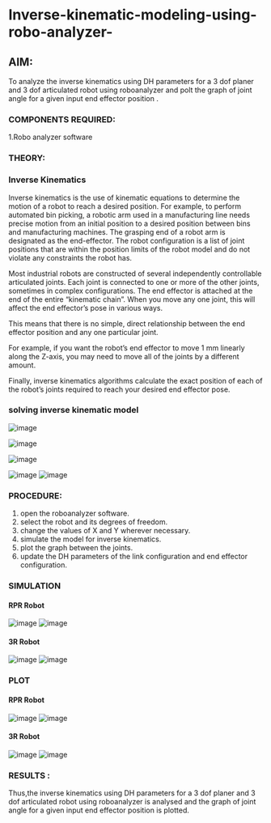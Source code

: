 # Inverse-kinematic-modeling-using-robo-analyzer-

 
## AIM: 
To analyze the inverse kinematics using DH parameters for a 3 dof planer and 3 dof articulated robot using roboanalyzer and polt the graph of joint angle for a given  input end effector position .


### COMPONENTS REQUIRED:
1.Robo analyzer software  


### THEORY: 
  
### Inverse Kinematics
 

Inverse kinematics is the use of kinematic equations to determine the motion of a robot to reach a desired position. For example, to perform automated bin picking, a robotic arm used in a manufacturing line needs precise motion from an initial position to a desired position between bins and manufacturing machines. The grasping end of a robot arm is designated as the end-effector. The robot configuration is a list of joint positions that are within the position limits of the robot model and do not violate any constraints the robot has.

 Most industrial robots are constructed of several independently controllable articulated joints. Each joint is connected to one or more of the other joints, sometimes in complex configurations. The end effector is attached at the end of the entire “kinematic chain”. When you move any one joint, this will affect the end effector’s pose in various ways.

This means that there is no simple, direct relationship between the end effector position and any one particular joint.

For example, if you want the robot’s end effector to move 1 mm linearly along the Z-axis, you may need to move all of the joints by a different amount.

Finally, inverse kinematics algorithms calculate the exact position of each of the robot’s joints required to reach your desired end effector pose.

### solving inverse kinematic model 
![image](https://user-images.githubusercontent.com/36288975/170622829-3fe97ef7-8ef1-44af-afae-b0954871aa0c.png)


![image](https://user-images.githubusercontent.com/36288975/170622902-f48fd9c7-f2ec-4fd5-904b-ea51be8298c3.png)

![image](https://user-images.githubusercontent.com/36288975/170622934-a3fd7f77-7eb2-4408-b66d-d6e3adbd1f99.png)

![image](https://user-images.githubusercontent.com/36288975/170622982-9c4d8b23-1563-4e17-9616-87bcc4f4501d.png)
![image](https://user-images.githubusercontent.com/36288975/170623020-f27efc12-bb58-4f62-840d-af544ac6689e.png)

### PROCEDURE:
1) open the roboanalyzer software.
2) select the robot and its degrees of freedom.
3) change the values of X and Y wherever necessary.
4) simulate the model for inverse kinematics.
5) plot the graph between the joints.
6) update the DH parameters of the link configuration and end effector configuration.

### SIMULATION 
#### RPR Robot
![image](https://user-images.githubusercontent.com/103049243/170704857-75caf666-4915-47b2-9cc4-0451c20b6c88.png)
![image](https://user-images.githubusercontent.com/103049243/170704914-e02d803b-b4e5-4c77-b73d-a5dfa532747c.png)
#### 3R Robot
![image](https://user-images.githubusercontent.com/103049243/170705081-b2d927bb-3691-4455-868c-f83961382092.png)
![image](https://user-images.githubusercontent.com/103049243/170705161-61c63ab8-20b4-467c-8a1a-1ddbcf61675e.png)

### PLOT 
#### RPR Robot
![image](https://user-images.githubusercontent.com/103049243/170705274-e140f3c6-b43d-4039-ab22-2190481eff3e.png)
![image](https://user-images.githubusercontent.com/103049243/170705987-e487123a-37ff-4052-8365-5c2507e41d98.png)

#### 3R Robot
![image](https://user-images.githubusercontent.com/103049243/170705359-55784597-808e-40a6-bc91-a93e095c2058.png)
![image](https://user-images.githubusercontent.com/103049243/170705729-7530a01f-6db7-41bc-8136-86d6711e73c3.png)

### RESULTS : 
Thus,the inverse kinematics using DH parameters for a 3 dof planer and 3 dof articulated robot using roboanalyzer is analysed and the graph of joint angle for a given input end effector position is plotted.
